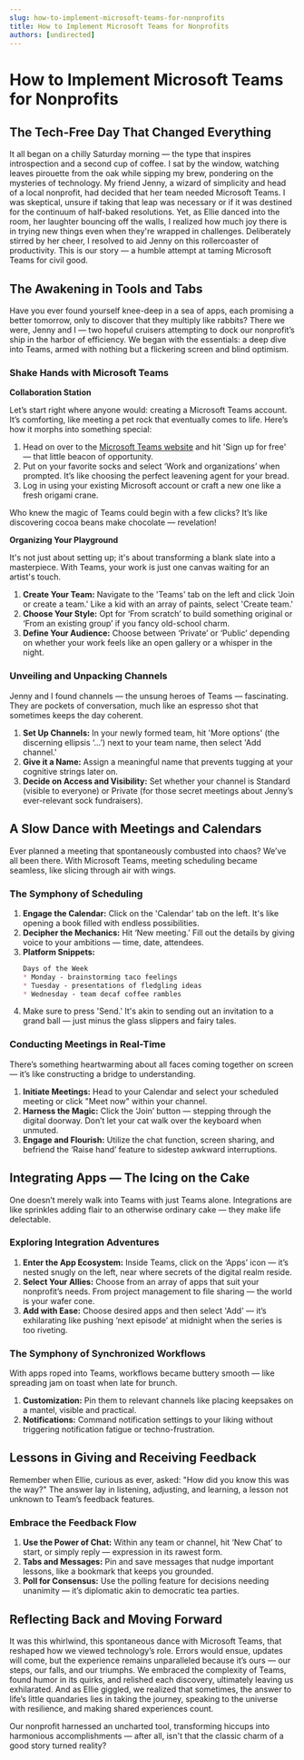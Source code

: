 ```yaml
---
slug: how-to-implement-microsoft-teams-for-nonprofits
title: How to Implement Microsoft Teams for Nonprofits
authors: [undirected]
---
```



# How to Implement Microsoft Teams for Nonprofits

## The Tech-Free Day That Changed Everything

It all began on a chilly Saturday morning — the type that inspires introspection and a second cup of coffee. I sat by the window, watching leaves pirouette from the oak while sipping my brew, pondering on the mysteries of technology. My friend Jenny, a wizard of simplicity and head of a local nonprofit, had decided that her team needed Microsoft Teams. I was skeptical, unsure if taking that leap was necessary or if it was destined for the continuum of half-baked resolutions. Yet, as Ellie danced into the room, her laughter bouncing off the walls, I realized how much joy there is in trying new things even when they're wrapped in challenges. Deliberately stirred by her cheer, I resolved to aid Jenny on this rollercoaster of productivity. This is our story — a humble attempt at taming Microsoft Teams for civil good.

## The Awakening in Tools and Tabs

Have you ever found yourself knee-deep in a sea of apps, each promising a better tomorrow, only to discover that they multiply like rabbits? There we were, Jenny and I — two hopeful cruisers attempting to dock our nonprofit’s ship in the harbor of efficiency. We began with the essentials: a deep dive into Teams, armed with nothing but a flickering screen and blind optimism. 

### Shake Hands with Microsoft Teams

**Collaboration Station**

Let’s start right where anyone would: creating a Microsoft Teams account. It’s comforting, like meeting a pet rock that eventually comes to life. Here’s how it morphs into something special:
1. Head on over to the [Microsoft Teams website](https://teams.microsoft.com/) and hit 'Sign up for free' — that little beacon of opportunity.
2. Put on your favorite socks and select ‘Work and organizations’ when prompted. It’s like choosing the perfect leavening agent for your bread.
3. Log in using your existing Microsoft account or craft a new one like a fresh origami crane.

Who knew the magic of Teams could begin with a few clicks? It’s like discovering cocoa beans make chocolate — revelation!

**Organizing Your Playground**

It's not just about setting up; it's about transforming a blank slate into a masterpiece. With Teams, your work is just one canvas waiting for an artist's touch.

1. **Create Your Team:** Navigate to the 'Teams' tab on the left and click 'Join or create a team.' Like a kid with an array of paints, select 'Create team.'
2. **Choose Your Style:** Opt for ‘From scratch’ to build something original or ‘From an existing group’ if you fancy old-school charm.
3. **Define Your Audience:** Choose between ‘Private’ or ‘Public’ depending on whether your work feels like an open gallery or a whisper in the night.

### Unveiling and Unpacking Channels

Jenny and I found channels — the unsung heroes of Teams — fascinating. They are pockets of conversation, much like an espresso shot that sometimes keeps the day coherent.

1. **Set Up Channels:** In your newly formed team, hit 'More options' (the discerning ellipsis ‘...’) next to your team name, then select 'Add channel.'
2. **Give it a Name:** Assign a meaningful name that prevents tugging at your cognitive strings later on.
3. **Decide on Access and Visibility:** Set whether your channel is Standard (visible to everyone) or Private (for those secret meetings about Jenny’s ever-relevant sock fundraisers).

## A Slow Dance with Meetings and Calendars

Ever planned a meeting that spontaneously combusted into chaos? We’ve all been there. With Microsoft Teams, meeting scheduling became seamless, like slicing through air with wings.

### The Symphony of Scheduling

1. **Engage the Calendar:** Click on the 'Calendar' tab on the left. It's like opening a book filled with endless possibilities.
2. **Decipher the Mechanics:** Hit ‘New meeting.’ Fill out the details by giving voice to your ambitions — time, date, attendees.
3. **Platform Snippets:**
   ```markdown
   Days of the Week
   * Monday - brainstorming taco feelings
   * Tuesday - presentations of fledgling ideas
   * Wednesday - team decaf coffee rambles
   ```
4. Make sure to press 'Send.' It's akin to sending out an invitation to a grand ball — just minus the glass slippers and fairy tales.

### Conducting Meetings in Real-Time

There’s something heartwarming about all faces coming together on screen — it’s like constructing a bridge to understanding.

1. **Initiate Meetings:** Head to your Calendar and select your scheduled meeting or click "Meet now" within your channel.
2. **Harness the Magic:** Click the ‘Join’ button — stepping through the digital doorway. Don’t let your cat walk over the keyboard when unmuted.
3. **Engage and Flourish:** Utilize the chat function, screen sharing, and befriend the ‘Raise hand’ feature to sidestep awkward interruptions.

## Integrating Apps — The Icing on the Cake

One doesn’t merely walk into Teams with just Teams alone. Integrations are like sprinkles adding flair to an otherwise ordinary cake — they make life delectable.

### Exploring Integration Adventures

1. **Enter the App Ecosystem:** Inside Teams, click on the ‘Apps’ icon — it’s nested snugly on the left, near where secrets of the digital realm reside.
2. **Select Your Allies:** Choose from an array of apps that suit your nonprofit’s needs. From project management to file sharing — the world is your wafer cone.
3. **Add with Ease:** Choose desired apps and then select 'Add' — it’s exhilarating like pushing ‘next episode’ at midnight when the series is too riveting.

### The Symphony of Synchronized Workflows

With apps roped into Teams, workflows became buttery smooth — like spreading jam on toast when late for brunch.

1. **Customization:** Pin them to relevant channels like placing keepsakes on a mantel, visible and practical.
2. **Notifications:** Command notification settings to your liking without triggering notification fatigue or techno-frustration.

## Lessons in Giving and Receiving Feedback

Remember when Ellie, curious as ever, asked: "How did you know this was the way?" The answer lay in listening, adjusting, and learning, a lesson not unknown to Team’s feedback features.

### Embrace the Feedback Flow

1. **Use the Power of Chat:** Within any team or channel, hit ‘New Chat’ to start, or simply reply — expression in its rawest form.
2. **Tabs and Messages:** Pin and save messages that nudge important lessons, like a bookmark that keeps you grounded.
3. **Poll for Consensus:** Use the polling feature for decisions needing unanimity — it’s diplomatic akin to democratic tea parties.

## Reflecting Back and Moving Forward

It was this whirlwind, this spontaneous dance with Microsoft Teams, that reshaped how we viewed technology’s role. Errors would ensue, updates will come, but the experience remains unparalleled because it’s ours — our steps, our falls, and our triumphs. We embraced the complexity of Teams, found humor in its quirks, and relished each discovery, ultimately leaving us exhilarated. And as Ellie giggled, we realized that sometimes, the answer to life’s little quandaries lies in taking the journey, speaking to the universe with resilience, and making shared experiences count.

Our nonprofit harnessed an uncharted tool, transforming hiccups into harmonious accomplishments — after all, isn't that the classic charm of a good story turned reality?